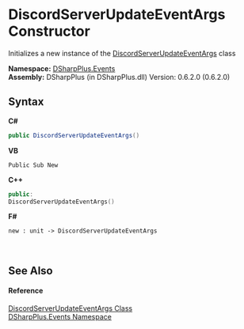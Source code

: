 # DiscordServerUpdateEventArgs Constructor 
 

Initializes a new instance of the <a href="3cf62da3-6804-4298-d8e5-a100d2c4843f">DiscordServerUpdateEventArgs</a> class

**Namespace:**&nbsp;<a href="c92bdbbe-3dbb-8f2c-d215-691d3e9855e1">DSharpPlus.Events</a><br />**Assembly:**&nbsp;DSharpPlus (in DSharpPlus.dll) Version: 0.6.2.0 (0.6.2.0)

## Syntax

**C#**<br />
``` C#
public DiscordServerUpdateEventArgs()
```

**VB**<br />
``` VB
Public Sub New
```

**C++**<br />
``` C++
public:
DiscordServerUpdateEventArgs()
```

**F#**<br />
``` F#
new : unit -> DiscordServerUpdateEventArgs
```

<br />

## See Also


#### Reference
<a href="3cf62da3-6804-4298-d8e5-a100d2c4843f">DiscordServerUpdateEventArgs Class</a><br /><a href="c92bdbbe-3dbb-8f2c-d215-691d3e9855e1">DSharpPlus.Events Namespace</a><br />